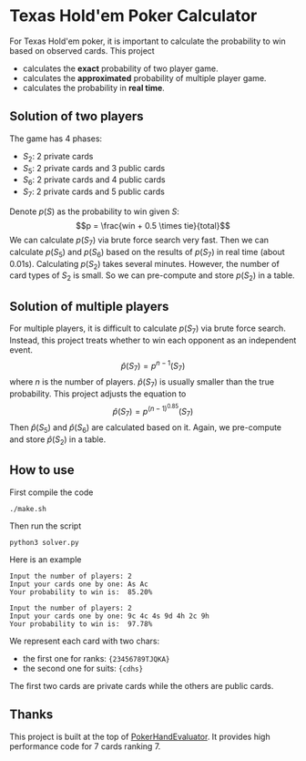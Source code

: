 # Texas Hold'em Poker Calculator
For Texas Hold'em poker, it is important to calculate the probability to win based on observed cards. This project

- calculates the **exact** probability of two player game.
- calculates the **approximated** probability of multiple player game.
- calculates the probability in **real time**.

## Solution of two players
The game has 4 phases:
- $S_2$: 2 private cards
- $S_5$: 2 private cards and 3 public cards
- $S_6$: 2 private cards and 4 public cards
- $S_7$: 2 private cards and 5 public cards

Denote $p(S)$ as the probability to win given $S$: 
$$p = \frac{win + 0.5 \times tie}{total}$$
We can calculate $p(S_7)$ via brute force search very fast. Then we can calculate $p(S_5)$ and $p(S_6)$ based on the results of $p(S_7)$ in real time (about 0.01s). Calculating $p(S_2)$ takes several minutes. However, the number of card types of $S_2$ is small. So we can pre-compute and store $p(S_2)$ in a table.

## Solution of multiple players
For multiple players, it is difficult to calculate $p(S_7)$ via brute force search. Instead, this project treats whether to win each opponent as an independent event. 
$$\hat{p}(S_7) = p^{n-1}(S_7)$$
where $n$ is the number of players. $\hat{p}(S_7)$ is usually smaller than the true probability. This project adjusts the equation to 
$$\hat{p}(S_7) = p^{(n-1)^{0.85}}(S_7)$$ 
Then $\hat{p}(S_5)$ and $\hat{p}(S_6)$ are calculated based on it. Again, we pre-compute and store $\hat{p}(S_2)$ in a table.

## How to use
First compile the code
```
./make.sh
```
Then run the script
```
python3 solver.py
```
Here is an example
```
Input the number of players: 2
Input your cards one by one: As Ac 
Your probability to win is:  85.20%

Input the number of players: 2
Input your cards one by one: 9c 4c 4s 9d 4h 2c 9h 
Your probability to win is:  97.78%
```

We represent each card with two chars: 
- the first one for ranks: `{23456789TJQKA}`
- the second one for suits: `{cdhs}`
  
The first two cards are private cards while the others are public cards.

## Thanks
This project is built at the top of [PokerHandEvaluator](https://github.com/HenryRLee/PokerHandEvaluator). It provides high performance code for 7 cards ranking 7.